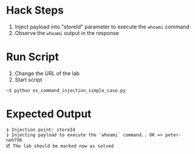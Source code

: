 # Hack Steps

1. Inject payload into "storeId" parameter to execute the `whoami` command
2. Observe the `whoami` output in the response

# Run Script

1. Change the URL of the lab
2. Start script

```
~$ python os_command_injection_simple_case.py
```

# Expected Output

```
❯ Injection point: storeId
❯ Injecting payload to execute the `whoami` command.. OK => peter-neh7X6
🗹 The lab should be marked now as solved
```
